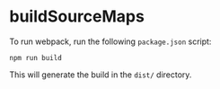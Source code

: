 # buildSourceMaps

To run webpack, run the following `package.json` script:

```console
npm run build
```

This will generate the build in the `dist/` directory.
